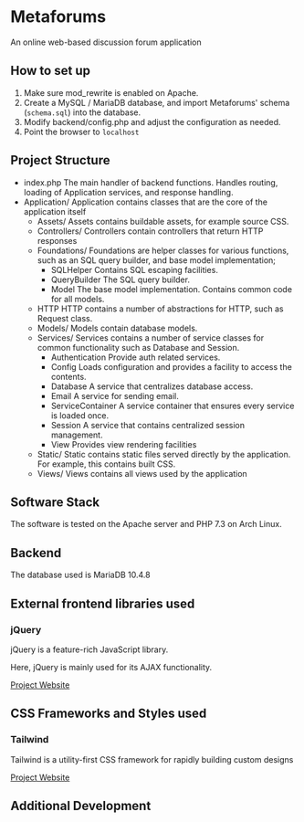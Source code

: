 # Metaforums
An online web-based discussion forum application


## How to set up

1. Make sure mod_rewrite is enabled on Apache.
2. Create a MySQL / MariaDB database, and import Metaforums' schema (`schema.sql`) into the database.
3. Modify backend/config.php and adjust the configuration as needed.
4. Point the browser to `localhost`

## Project Structure

- index.php
  The main handler of backend functions. Handles routing, loading of Application services, and response handling.
- Application/
  Application contains classes that are the core of the application itself
  - Assets/
    Assets contains buildable assets, for example source CSS.
  - Controllers/
    Controllers contain controllers that return HTTP responses
  - Foundations/
    Foundations are helper classes for various functions, such as an SQL query builder, and base model implementation;
    - SQLHelper
      Contains SQL escaping facilities.
    - QueryBuilder
      The SQL query builder.
    - Model
      The base model implementation. Contains common code for all models.
  - HTTP
    HTTP contains a number of abstractions for HTTP, such as Request class.
  - Models/
    Models contain database models.
  - Services/
    Services contains a number of service classes for common functionality such as Database and Session.
    - Authentication
      Provide auth related services.
    - Config
      Loads configuration and provides a facility to access the contents.
    - Database
      A service that centralizes database access.
    - Email
      A service for sending email.
    - ServiceContainer
      A service container that ensures every service is loaded once. 
    - Session
      A service that contains centralized session management.
    - View
      Provides view rendering facilities
  - Static/
    Static contains static files served directly by the application. For example, this contains built CSS.
  - Views/
    Views contains all views used by the application

## Software Stack

The software is tested on the Apache server and PHP 7.3 on Arch Linux.

## Backend

The database used is MariaDB 10.4.8

## External frontend libraries used

### jQuery

jQuery is a feature-rich JavaScript library.

Here, jQuery is mainly used for its AJAX functionality.

[Project Website](https://jquery.com)

## CSS Frameworks and Styles used

### Tailwind

Tailwind is a utility-first CSS framework for rapidly building custom designs

[Project Website](https://tailwindcss.com)

## Additional Development
